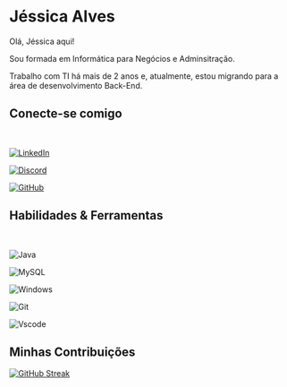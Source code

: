 #  Jéssica Alves

Olá, Jéssica aqui! 

Sou formada em Informática para Negócios e Adminsitração. 

Trabalho com TI há mais de 2 anos e, atualmente, estou migrando para a área de desenvolvimento Back-End.


## Conecte-se comigo

<div class="conectar" style="display: inline-block"><br>


[![LinkedIn](https://img.shields.io/badge/LinkedIn-0077B5?style=for-the-badge&logo=linkedin&logoColor=white)](https://www.linkedin.com/in/jessicalves/) 

[![Discord](https://img.shields.io/badge/Discord-7289DA?style=for-the-badge&logo=discord&logoColor=white)](https://https://discord.com/channels/@jsca_alves/)

[![GitHub](https://img.shields.io/badge/GitHub-100000?style=for-the-badge&logo=github&logoColor=white)](https://github.com/jessicalves16)

<div>


## Habilidades & Ferramentas

<div class="habilidades" style="display: inline-block"><br>

![Java](https://img.shields.io/badge/java-%23ED8B00.svg?style=for-the-badge&logo=openjdk&logoColor=white)

![MySQL](https://img.shields.io/badge/MySQL-00000F?style=for-the-badge&logo=mysql&logoColor=white)

![Windows](https://img.shields.io/badge/Windows-000?style=for-the-badge&logo=windows&logoColor=2CA5E0)

![Git](https://img.shields.io/badge/GIT-E44C30?style=for-the-badge&logo=git&logoColor=white)

![Vscode](https://img.shields.io/badge/Vscode-007ACC?style=for-the-badge&logo=visual-studio-code&logoColor=white)

<div>


## Minhas Contribuições

[![GitHub Streak](https://streak-stats.demolab.com/?user=jessicalves16&theme=bear&background=000&border=30A3DC&dates=FFF)](https://git.io/streak-stats)

